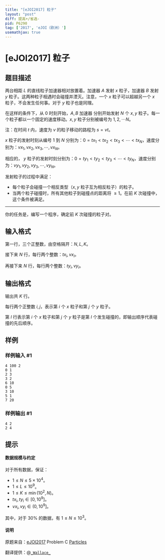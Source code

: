 ```yaml
---
title: "[eJOI2017] 粒子"
layout: "post"
diff: 提高+/省选-
pid: P6290
tag: ['2017', 'eJOI（欧洲）']
usemathjax: true
---
```


# [eJOI2017] 粒子
## 题目描述

两台相距 $L$ 的直线粒子加速器相对放置着。加速器 $A$ 发射 $x$ 粒子，加速器 $B$ 发射 $y$ 粒子。这两种粒子相遇时会碰撞并湮灭。注意，一个 $x$ 粒子可以超越另一个 $x$ 粒子，不会发生任何事。对于 $y$ 粒子也是同理。

在这样的条件下，从 $0$ 时刻开始，$A,B$ 加速器 分别开始发射 $N$ 个 $x,y$ 粒子。每一个粒子都以一个固定的速度移动。$x,y$ 粒子分别被编号为 $1,2,\cdots N$。

注：在时间 $t$ 内，速度为 $v$ 的粒子移动的路程为 $s = vt$。

$x$ 粒子的发射时刻从编号 $1$ 到 $N$ 分别为：$0 = tx_1 <  tx_2 < tx_3 < \cdots < tx_N$，速度分别为：$vx_1, vx_2, vx_3, \cdots, vx_N$。

相应的， $y$ 粒子的发射时刻分别为：$0 = ty_1 <  ty_2 < ty_3 < \cdots < ty_N$，速度分别为：$vy_1, vy_2, vy_3, \cdots, vy_N$。

发射粒子的过程中满足：

- 每个粒子会碰撞一个相反类型（$x,y$ 粒子互为相反粒子）的粒子。
- 当两个粒子碰撞时，所有其他粒子到碰撞点的距离将 $\ge 1$。在前 $K$ 次碰撞中，这个条件被满足。

------------------------

你的任务是，编写一个程序，确定前 $K$ 次碰撞的粒子对。
## 输入格式

第一行，三个正整数，由空格隔开：$N,L,K$。

接下来 $N$ 行，每行两个整数：$tx_i,vx_i$。

再接下来 $N$ 行，每行两个整数：$ty_i,vy_i$。
## 输出格式

输出共 $K$ 行。

每行两个正整数 $i,j$，表示第 $i$ 个 $x$ 粒子和第 $j$ 个 $y$ 粒子。

第 $l$ 行表示第 $i$ 个 $x$ 粒子和第 $j$ 个 $y$ 粒子是第 $l$ 个发生碰撞的，即输出顺序代表碰撞的先后顺序。
## 样例

### 样例输入 #1
```
4 100 2
0 1
2 3
3 2
6 10
0 5
3 10
5 1
7 20
```
### 样例输出 #1
```
4 2
2 4
```
## 提示

#### 数据规模与约定

对于所有数据，保证：

- $1 \le N \le 5\times 10^4$。
- $1 \le L \le 10^9$。
- $1\le K \le \min(10^2,N)$。
- $tx_i,ty_i \in [0,10^9]$。
- $vx_i,vy_i \in (0,10^9]$。

其中，对于 $30 \%$ 的数据，有 $1 \le N \le 10^3$。

#### 说明

原题来自：[eJOI2017](www.ejoi.org) Problem C [Particles](http://ejoi.org/wp-content/themes/ejoi/assets/pdfs/tasks_day_1/EN/particles_statement-en.pdf)

翻译提供：@[```_Wallace_```](https://www.luogu.com.cn/user/61430)
